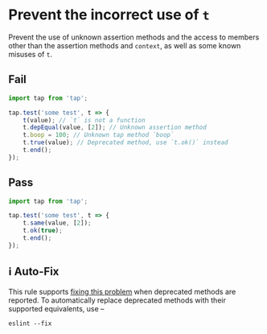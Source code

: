 # Prevent the incorrect use of `t`

Prevent the use of unknown assertion methods and the access to members other than the assertion methods and `context`, as well as some known misuses of `t`.


## Fail

```js
import tap from 'tap';

tap.test('some test', t => {
	t(value); // `t` is not a function
	t.depEqual(value, [2]); // Unknown assertion method
	t.boop = 100; // Unknown tap method `boop`
	t.true(value); // Deprecated method, use `t.ok()` instead
	t.end();
});
```


## Pass

```js
import tap from 'tap';

tap.test('some test', t => {
	t.same(value, [2]);
	t.ok(true);
	t.end();
});
```

## ℹ️ Auto-Fix

This rule supports [fixing this problem](https://eslint.org/docs/user-guide/command-line-interface#fixing-problems) when deprecated methods are reported. To automatically replace deprecated methods with their supported equivalents, use –

```
eslint --fix
```
